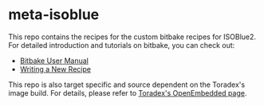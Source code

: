 # meta-isoblue
This repo contains the recipes for the custom bitbake recipes for ISOBlue2. For
detailed introduction and tutorials on bitbake, you can check out:
* [Bitbake User Manual](https://www.yoctoproject.org/docs/1.6/bitbake-user-manual/bitbake-user-manual.html)
* [Writing a New Recipe](http://www.yoctoproject.org/docs/current/dev-manual/dev-manual.html#new-recipe-writing-a-new-recipe)

This repo is also target specific and source dependent on the Toradex's image
build. For details, please refer to [Toradex's OpenEmbedded
page](https://developer.toradex.com/knowledge-base/board-support-package/openembedded-(core)).
